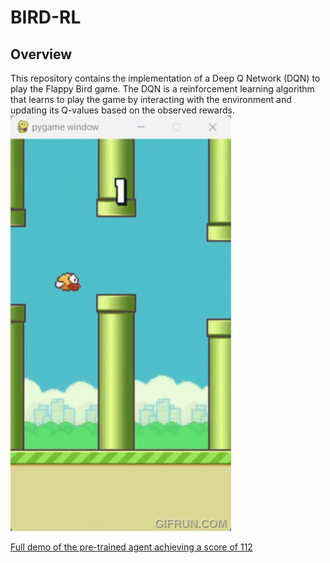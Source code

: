 # BIRD-RL
## Overview
This repository contains the implementation of a Deep Q Network (DQN) to play the Flappy Bird game. The DQN is a reinforcement learning algorithm that learns to play the game by interacting with the environment and updating its Q-values based on the observed rewards.
<img src="assets/FlappyBird_with_DQN.gif" alt="Alt text" style="width: 70%; height: 70%;">

[Full demo of the pre-trained agent achieving a score of 112](http://www.youtube.com/watch?v=9a1lPtSu9Fw)
